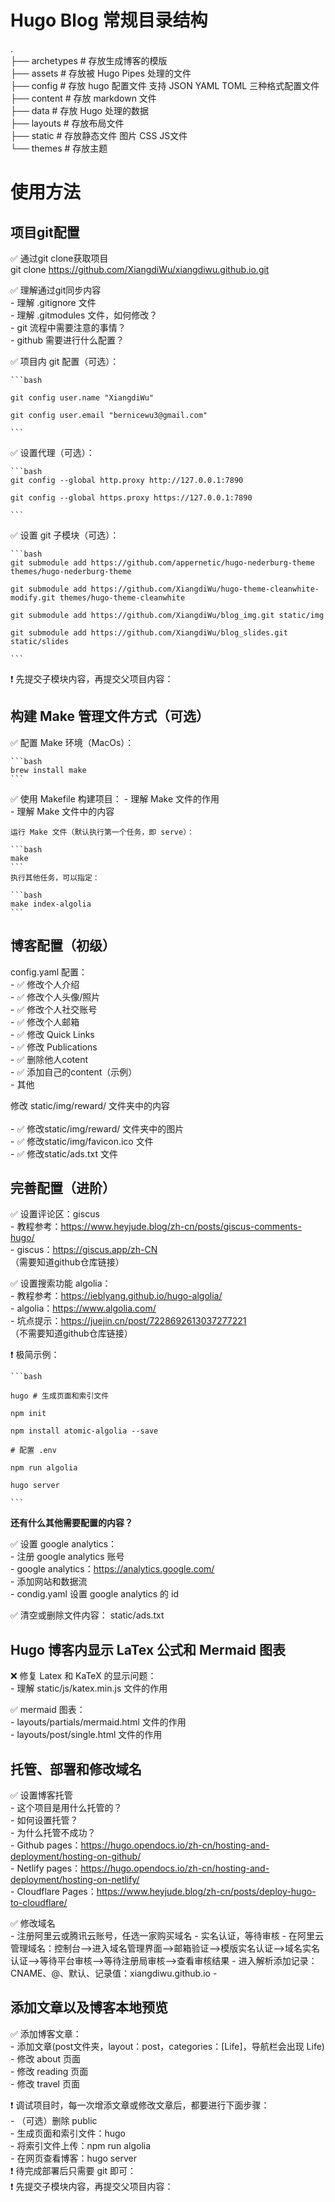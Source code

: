 
# Hugo Blog 常规目录结构
.<br>
├── archetypes # 存放生成博客的模版<br>
├── assets # 存放被 Hugo Pipes 处理的文件<br>
├── config # 存放 hugo 配置文件 支持 JSON YAML TOML 三种格式配置文件<br>
├── content # 存放 markdown 文件<br>
├── data # 存放 Hugo 处理的数据<br>
├── layouts # 存放布局文件<br>
├── static # 存放静态文件 图片 CSS JS文件<br>
└── themes # 存放主题<br>

# 使用方法

## 项目git配置

✅ 通过git clone获取项目<br>
git clone https://github.com/XiangdiWu/xiangdiwu.github.io.git<br>

✅ 理解通过git同步内容<br>
    - 理解 .gitignore 文件<br>
    - 理解 .gitmodules 文件，如何修改？<br>
    - git 流程中需要注意的事情？<br>
    - github 需要进行什么配置？<br>


✅ 项目内 git 配置（可选）：<br>

    ```bash

    git config user.name "XiangdiWu"

    git config user.email "bernicewu3@gmail.com"

    ```

✅ 设置代理（可选）：<br>

    ```bash
    git config --global http.proxy http://127.0.0.1:7890

    git config --global https.proxy https://127.0.0.1:7890

    ```

✅ 设置 git 子模块（可选）：<br>

    ```bash
    git submodule add https://github.com/appernetic/hugo-nederburg-theme themes/hugo-nederburg-theme

    git submodule add https://github.com/XiangdiWu/hugo-theme-cleanwhite-modify.git themes/hugo-theme-cleanwhite

    git submodule add https://github.com/XiangdiWu/blog_img.git static/img

    git submodule add https://github.com/XiangdiWu/blog_slides.git static/slides

    ```
❗️ 先提交子模块内容，再提交父项目内容：<br>

## 构建 Make 管理文件方式（可选）

✅ 配置 Make 环境（MacOs）：
    
    ```bash
    brew install make
    ```

✅ 使用 Makefile 构建项目：
    - 理解 Make 文件的作用<br>
    - 理解 Make 文件中的内容<br>

    运行 Make 文件（默认执行第一个任务，即 serve）：
    
    ```bash
    make
    ```
    执行其他任务，可以指定：
    
    ```bash
    make index-algolia
    ```

## 博客配置（初级）

config.yaml 配置：<br>
    - ✅ 修改个人介绍<br>
    - ✅ 修改个人头像/照片<br>
    - ✅ 修改个人社交账号<br>
    - ✅ 修改个人邮箱<br>
    - ✅ 修改 Quick Links<br>
    - ✅ 修改 Publications<br>
    - ✅ 删除他人cotent<br>
    - ✅ 添加自己的content（示例）<br>
    - 其他<br>

修改 static/img/reward/ 文件夹中的内容<br>  
    - ✅ 修改static/img/reward/ 文件夹中的图片<br>
    - ✅ 修改static/img/favicon.ico 文件<br>
    - ✅ 修改static/ads.txt 文件<br>

## 完善配置（进阶）

✅ 设置评论区：giscus<br>
    - 教程参考：https://www.heyjude.blog/zh-cn/posts/giscus-comments-hugo/<br>
    - giscus：https://giscus.app/zh-CN<br>
    （需要知道github仓库链接）

✅ 设置搜索功能 algolia：<br>
    - 教程参考：https://ieblyang.github.io/hugo-algolia/<br>
    - algolia：https://www.algolia.com/<br>
    - 坑点提示：https://juejin.cn/post/7228692613037277221<br>
    （不需要知道github仓库链接）

❗️ 极简示例：<br>

    ```bash

    hugo # 生成页面和索引文件

    npm init

    npm install atomic-algolia --save

    # 配置 .env 
    
    npm run algolia

    hugo server

    ```
**还有什么其他需要配置的内容？**

✅ 设置 google analytics：<br>
    - 注册 google analytics 账号<br>
    - google analytics：https://analytics.google.com/<br>
    - 添加网站和数据流<br>
    - condig.yaml 设置 google analytics 的 id<br>

✅ 清空或删除文件内容： static/ads.txt<br>

## Hugo 博客内显示 LaTex 公式和 Mermaid 图表

❌ 修复 Latex 和 KaTeX 的显示问题：<br>
    - 理解 static/js/katex.min.js 文件的作用<br>

✅ mermaid 图表：<br>
    - layouts/partials/mermaid.html 文件的作用<br>
    - layouts/post/single.html 文件的作用<br>

## 托管、部署和修改域名

✅ 设置博客托管<br>
    - 这个项目是用什么托管的？<br>
    - 如何设置托管？<br>
    - 为什么托管不成功？<br>
    - Github pages：https://hugo.opendocs.io/zh-cn/hosting-and-deployment/hosting-on-github/<br>
    - Netlify pages：https://hugo.opendocs.io/zh-cn/hosting-and-deployment/hosting-on-netlify/<br>
    - Cloudflare Pages：https://www.heyjude.blog/zh-cn/posts/deploy-hugo-to-cloudflare/<br>

✅ 修改域名<br>
    - 注册阿里云或腾讯云账号，任选一家购买域名
    - 实名认证，等待审核
    - 在阿里云管理域名：控制台-->进入域名管理界面-->邮箱验证-->模版实名认证-->域名实名认证-->等待平台审核-->等待注册局审核-->查看审核结果
    - 进入解析添加记录：CNAME、@、默认、记录值：xiangdiwu.github.io
    - 

## 添加文章以及博客本地预览

✅ 添加博客文章：<br>
    - 添加文章(post文件夹，layout：post，categories：[Life]，导航栏会出现 Life)<br>
    - 修改 about 页面<br>
    - 修改 reading 页面<br>
    - 修改 travel 页面<br>

❗️ 调试项目时，每一次增添文章或修改文章后，都要进行下面步骤：<br>
    - （可选）删除 public<br>
    - 生成页面和索引文件：hugo<br>
    - 将索引文件上传：npm run algolia<br>
    - 在网页查看博客：hugo server<br>
❗️ 待完成部署后只需要 git 即可：<br>
❗️ 先提交子模块内容，再提交父项目内容：<br>